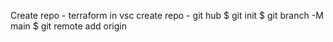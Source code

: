 Create repo - terraform in vsc
create repo - git hub
$ git init
$ git branch -M main
$ git remote add origin <ssh>